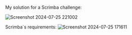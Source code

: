 My solution for a Scrimba challenge:

![Screenshot 2024-07-25 221002](https://github.com/user-attachments/assets/a78cf6e8-486c-419a-8291-2dc776969715)

Scrimba`s requirements:
![Screenshot 2024-07-25 171611](https://github.com/user-attachments/assets/5b233b81-d6fb-45a0-97c5-846d4e964bd5)
